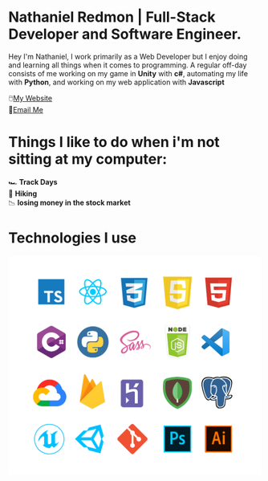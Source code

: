 
# Nathaniel Redmon | Full-Stack Developer and Software Engineer.

Hey I'm Nathaniel, I work primarily as a Web Developer but I enjoy doing and learning all things when it comes to programming. A regular off-day consists of me working on my game in **Unity** with **c#**, automating my life with **Python**, and working on my web application with **Javascript** <br />

:computer_mouse:[My Website](https://nathanielredmon.com) <br />
:e-mail:[Email Me](mailto:nathanielredmon@gmail.com) <br />

# Things I like to do when i'm not sitting at my computer: 
:racing_car: **Track Days** <br />
:hiking_boot: **Hiking** <br />
:chart_with_downwards_trend: **losing money in the stock market** <br />

# Technologies I use

![Technologies](./technologies.png)
